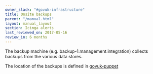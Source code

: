 ```yaml
---
owner_slack: "#govuk-infrastructure"
title: Onsite backups
parent: "/manual.html"
layout: manual_layout
section: Icinga alerts
last_reviewed_on: 2017-05-16
review_in: 6 months
---
```


The backup machine (e.g. backup-1.management.integration) collects
backups from the various data stores.

The location of the backups is defined in
[govuk-puppet](https://github.com/alphagov/govuk-puppet/blob/master/modules/govuk/manifests/node/s_backup.pp)
